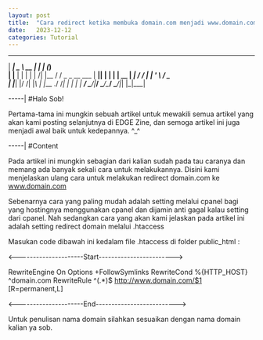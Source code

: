 ```yaml
---
layout: post
title:  "Cara redirect ketika membuka domain.com menjadi www.domain.com"
date:   2023-12-12
categories: Tutorial
---
```


 ___________ _____  _____   _______            
|  ___|  _  \  __ \|  ___| |___  (_)           
| |__ | | | | |  \/| |__      / / _ _ __   ___ 
|  __|| | | | | __ |  __|    / / | | '_ \ / _ \
| |___| |/ /| |_\ \| |___  ./ /__| | | | |  __/
\____/|___/  \____/\____/  \_____/_|_| |_|\___|
                                               
-----| #Halo Sob!


Pertama-tama ini mungkin sebuah artikel untuk mewakili semua artikel
yang akan kami posting selanjutnya di EDGE Zine, dan semoga artikel ini
juga menjadi awal baik untuk kedepannya. ^_^


-----| #Content


Pada artikel ini mungkin sebagian dari kalian sudah pada tau caranya
dan memang ada banyak sekali cara untuk melakukannya. Disini kami
menjelaskan ulang cara untuk melakukan redirect domain.com ke www.domain.com


Sebenarnya cara yang paling mudah adalah setting melalui cpanel bagi yang
hostingnya menggunakan cpanel dan dijamin anti gagal kalau setting dari cpanel.
Nah sedangkan cara yang akan kami jelaskan pada artikel ini adalah setting redirect
domain melalui .htaccess


Masukan code dibawah ini kedalam file .htaccess di folder public_html :

<---------------------Start------------------------>

RewriteEngine On
Options +FollowSymlinks
RewriteCond %{HTTP_HOST} ^domain\.com
RewriteRule ^(.*)$ http://www.domain.com/$1 [R=permanent,L]

<---------------------End-------------------------->


Untuk penulisan nama domain silahkan sesuaikan dengan nama domain kalian ya sob.
